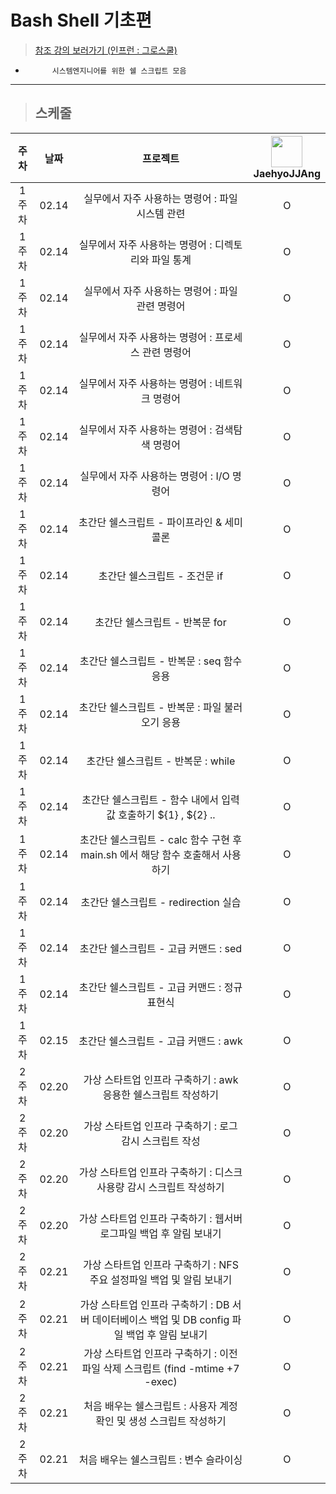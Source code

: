 # Bash Shell 기초편

> [참조 강의 보러가기 (인프런 : 그로스쿨)](https://www.inflearn.com/course/%EB%A6%AC%EB%88%85%EC%8A%A4-bash-shellscript/dashboard)

-           시스템엔지니어를 위한 쉘 스크립트 모음



***

> ## 스케줄

| 주차 | 날짜 | 프로젝트 |  <img src="https://avatars.githubusercontent.com/u/91415701?v=4" width="50" height="50"> </br> JaehyoJJAng
| :--: | :--------------------------: | :--: | :-----------------: |
| 1주차 | 02.14 | 실무에서 자주 사용하는 명령어 : 파일 시스템 관련 | O |
| 1주차 | 02.14 | 실무에서 자주 사용하는 명령어 : 디렉토리와 파일 통계 | O |
| 1주차 | 02.14 | 실무에서 자주 사용하는 명령어 : 파일 관련 명령어 | O |
| 1주차 | 02.14 | 실무에서 자주 사용하는 명령어 : 프로세스 관련 명령어 | O |
| 1주차 | 02.14 | 실무에서 자주 사용하는 명령어 : 네트워크 명령어 | O |
| 1주차 | 02.14 | 실무에서 자주 사용하는 명령어 : 검색탐색 명령어 | O |
| 1주차 | 02.14 | 실무에서 자주 사용하는 명령어 : I/O 명령어 | O |
| 1주차 | 02.14 | 초간단 쉘스크립트 - 파이프라인 \& 세미콜론 | O |
| 1주차 | 02.14 | 초간단 쉘스크립트 - 조건문 if | O |
| 1주차 | 02.14 | 초간단 쉘스크립트 - 반복문 for | O |
| 1주차 | 02.14 | 초간단 쉘스크립트 - 반복문 : seq 함수 응용 | O |
| 1주차 | 02.14 | 초간단 쉘스크립트 - 반복문 : 파일 불러오기 응용 | O |
| 1주차 | 02.14 | 초간단 쉘스크립트 - 반복문 : while | O |
| 1주차 | 02.14 | 초간단 쉘스크립트 - 함수 내에서 입력값 호출하기 \${1} , \${2} .. | O |
| 1주차 | 02.14 | 초간단 쉘스크립트 - calc 함수 구현 후 main.sh 에서 해당 함수 호출해서 사용하기 | O |
| 1주차 | 02.14 | 초간단 쉘스크립트 - redirection 실습 | O |
| 1주차 | 02.14 | 초간단 쉘스크립트 - 고급 커맨드 : sed | O |
| 1주차 | 02.14 | 초간단 쉘스크립트 - 고급 커맨드 : 정규표현식 | O |
| 1주차 | 02.15 | 초간단 쉘스크립트 - 고급 커맨드 : awk | O |
| 2주차 | 02.20 | 가상 스타트업 인프라 구축하기 : awk 응용한 쉘스크립트 작성하기 | O |
| 2주차 | 02.20 | 가상 스타트업 인프라 구축하기 : 로그 감시 스크립트 작성 | O |
| 2주차 | 02.20 | 가상 스타트업 인프라 구축하기 : 디스크 사용량 감시 스크립트 작성하기 | O |
| 2주차 | 02.20 | 가상 스타트업 인프라 구축하기 : 웹서버 로그파일 백업 후 알림 보내기 | O |
| 2주차 | 02.21 | 가상 스타트업 인프라 구축하기 : NFS 주요 설정파일 백업 및 알림 보내기 | O |
| 2주차 | 02.21 | 가상 스타트업 인프라 구축하기 : DB 서버 데이터베이스 백업 및 DB config 파일 백업 후 알림 보내기 | O |
| 2주차 | 02.21 | 가상 스타트업 인프라 구축하기 : 이전 파일 삭제 스크립트 (find -mtime +7 -exec) | O |
| 2주차 | 02.21 | 처음 배우는 쉘스크립트 : 사용자 계정 확인 및 생성 스크립트 작성하기 | O |
| 2주차 | 02.21 | 처음 배우는 쉘스크립트 : 변수 슬라이싱| O |
